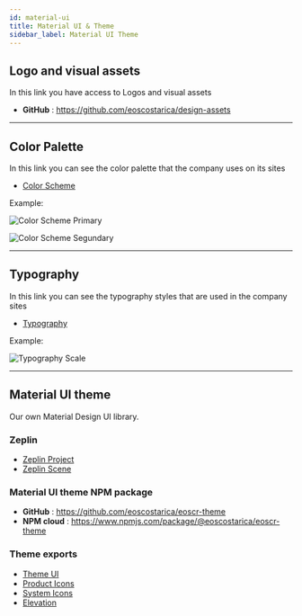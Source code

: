 ```yaml
---
id: material-ui
title: Material UI & Theme
sidebar_label: Material UI Theme
---
```



## Logo and visual assets

In this link you have access to Logos and visual assets

- **GitHub** : https://github.com/eoscostarica/design-assets

* * *

## Color Palette

In this link you can see the color palette that the company uses on its sites

- [Color Scheme](https://github.com/eoscostarica/eoscr-mui-library/blob/master/exports/Color_Scheme.pdf)

Example:

![Color Scheme Primary](https://raw.githubusercontent.com/eoscostarica/guide.eoscostarica.io/master/website/static/img/OSS_screnshots/EOSCR_Color_Scheme_Primary.PNG)

![Color Scheme Segundary](https://raw.githubusercontent.com/eoscostarica/guide.eoscostarica.io/master/website/static/img/OSS_screnshots/EOSCR_Color_Scheme_Secondary.PNG)

* * *

## Typography

In this link you can see the typography styles that are used in the company sites

- [Typography](https://github.com/eoscostarica/eoscr-mui-library/blob/master/exports/Typography_Scale.pdf) 

Example:

![Typography Scale](https://raw.githubusercontent.com/eoscostarica/guide.eoscostarica.io/master/website/static/img/OSS_screnshots/EOSCR_Typography_Scale.PNG)

* * *

## Material UI theme

Our own Material Design UI library.

### Zeplin
- [Zeplin Project](https://zpl.io/brZKD4L)
- [Zeplin Scene](https://scene.zeplin.io/project/5ea8f7f46cfde425751bc5ec)

### Material UI theme NPM package

- **GitHub** : https://github.com/eoscostarica/eoscr-theme
- **NPM cloud** : https://www.npmjs.com/package/@eoscostarica/eoscr-theme

### Theme exports
- [Theme UI](https://github.com/eoscostarica/eoscr-mui-library/blob/master/exports/Theme_UI.pdf)
- [Product Icons](https://github.com/eoscostarica/eoscr-mui-library/blob/master/exports/System_Icons.pdf)
- [System Icons](https://github.com/eoscostarica/eoscr-mui-library/blob/master/exports/Color_Scheme.pdf)
- [Elevation](https://github.com/eoscostarica/eoscr-mui-library/blob/master/exports/Elevation.pdf)
